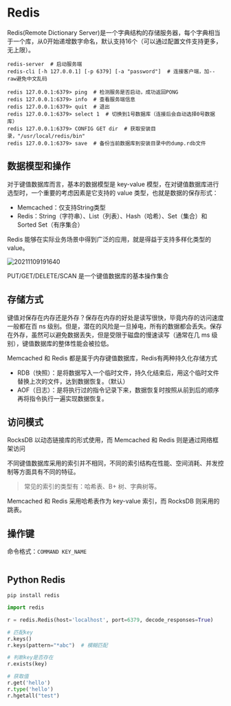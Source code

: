 # Redis

Redis(Remote Dictionary Server)是一个字典结构的存储服务器，每个字典相当于一个库，从0开始递增数字命名，默认支持16个（可以通过配置文件支持更多，无上限）。

```shell
redis-server  # 启动服务端
redis-cli [-h 127.0.0.1] [-p 6379] [-a "password"]  # 连接客户端，加--raw避免中文乱码

redis 127.0.0.1:6379> ping  # 检测服务是否启动，成功返回PONG
redis 127.0.0.1:6379> info  # 查看服务端信息
redis 127.0.0.1:6379> quit  # 退出
redis 127.0.0.1:6379> select 1  # 切换到1号数据库（连接后会自动选择0号数据库）
redis 127.0.0.1:6379> CONFIG GET dir  # 获取安装目录，"/usr/local/redis/bin"
redis 127.0.0.1:6379> save  # 备份当前数据库到安装目录中的dump.rdb文件
```

## 数据模型和操作

对于键值数据库而言，基本的数据模型是 key-value 模型，在对键值数据库进行选型时，一个重要的考虑因素是它支持的 value 类型，也就是数据的保存形式：

- Memcached：仅支持String类型
- Redis：String（字符串）、List（列表）、Hash（哈希）、Set（集合）和 Sorted Set（有序集合）

Redis 能够在实际业务场景中得到广泛的应用，就是得益于支持多样化类型的 value。

![20211109191640](http://image.zuoright.com/20211109191640.png)

PUT/GET/DELETE/SCAN 是一个键值数据库的基本操作集合

## 存储方式

键值对保存在内存还是外存？保存在内存的好处是读写很快，毕竟内存的访问速度一般都在百 ns 级别。但是，潜在的风险是一旦掉电，所有的数据都会丢失。保存在外存，虽然可以避免数据丢失，但是受限于磁盘的慢速读写（通常在几 ms 级别），键值数据库的整体性能会被拉低。

Memcached 和 Redis 都是属于内存键值数据库，Redis有两种持久化存储方式

- RDB（快照）：是将数据写入一个临时文件，持久化结束后，用这个临时文件替换上次的文件，达到数据恢复。（默认）
- AOF（日志）：是将执行过的指令记录下来，数据恢复时按照从前到后的顺序再将指令执行一遍实现数据恢复。

## 访问模式

RocksDB 以动态链接库的形式使用，而 Memcached 和 Redis 则是通过网络框架访问

不同键值数据库采用的索引并不相同，不同的索引结构在性能、空间消耗、并发控制等方面具有不同的特征。

> 常见的索引的类型有：哈希表、B+ 树、字典树等。

Memcached 和 Redis 采用哈希表作为 key-value 索引，而 RocksDB 则采用的跳表。

## 操作键

命令格式：`COMMAND KEY_NAME`

```redis

```

## Python Redis

`pip install redis`

```python
import redis

r = redis.Redis(host='localhost', port=6379, decode_responses=True)

# 匹配key
r.keys()
r.keys(pattern="*abc")  # 模糊匹配

# 判断key是否存在
r.exists(key)

# 获取值
r.get('hello')
r.type('hello')
r.hgetall("test")
```

